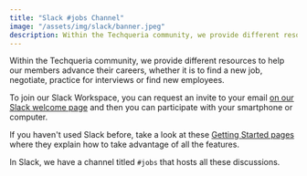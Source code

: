 ```yaml
---
title: "Slack #jobs Channel"
image: "/assets/img/slack/banner.jpeg"
description: Within the Techqueria community, we provide different resources to help our members advance their careers, whether it is to find a new job, negotiate, practice for interviews or find new employees.
---
```


Within the Techqueria community, we provide different resources to help our members advance their careers, whether it is to find a new job, negotiate, practice for interviews or find new employees.

To join our Slack Workspace, you can request an invite to your email [on our Slack welcome page](/communities/slack/) and then you can participate with your smartphone or computer.

If you haven't used Slack before, take a look at these [Getting Started pages](https://get.slack.help/hc/en-us/articles/218080037-Getting-started-for-new-users) where they explain how to take advantage of all the features.

In Slack, we have a channel titled `#jobs` that hosts all these discussions.
